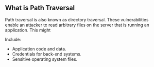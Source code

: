 ## What is Path Traversal 
Path traversal is also known as directory traversal. These vulnerabilities enable an attacker to read arbitrary files on the server that is running an application. This might

Include:

- Application code and data.
- Credentials for back-end systems.
- Sensitive operating system files.
